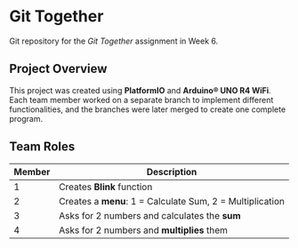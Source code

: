# Git Together
Git repository for the *Git Together* assignment in Week 6.

## Project Overview
This project was created using **PlatformIO** and **Arduino® UNO R4 WiFi**.  
Each team member worked on a separate branch to implement different functionalities, and the branches were later merged to create one complete program.

## Team Roles
| Member | Description |
| - | - |
| 1 | Creates **Blink** function |
| 2 | Creates a **menu**: 1 = Calculate Sum, 2 = Multiplication |
| 3 | Asks for 2 numbers and calculates the **sum** |
| 4 | Asks for 2 numbers and **multiplies** them |
